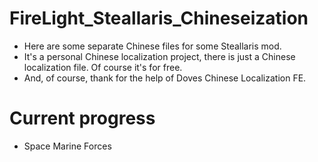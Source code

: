# FireLight_Steallaris_Chineseization
   * Here are some separate Chinese files for some Steallaris mod. 
   * It's a personal Chinese localization project, there is just a Chinese localization file. Of course it's for free.
   * And, of course, thank for the help of Doves Chinese Localization FE.
   
# Current progress
 * Space Marine Forces
